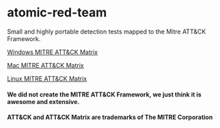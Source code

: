 # atomic-red-team
Small and highly portable detection tests mapped to the Mitre ATT&CK
Framework.

[Windows MITRE ATT&CK Matrix](Windows/Windows.md)

[Mac MITRE ATT&CK Matrix](Mac/Mac.md)

[Linux MITRE ATT&CK Matrix](Linux/Linux.md)

#### We did not create the MITRE ATT&CK Framework, we just think it is awesome and extensive.

#### ATT&CK and ATT&CK Matrix are trademarks of The MITRE Corporation
